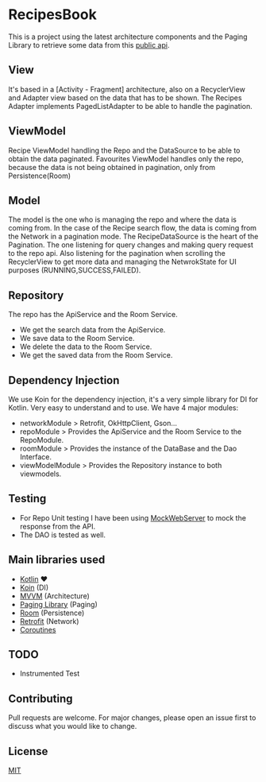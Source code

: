 # RecipesBook
This is a project using the latest architecture components and the Paging Library to retrieve some data from this [public api](http://www.recipepuppy.com/).

## View
It's based in a [Activity - Fragment] architecture, also on a RecyclerView and Adapter view based on the data that has to be shown.
The Recipes Adapter implements PagedListAdapter to be able to handle the pagination.

## ViewModel
Recipe ViewModel handling the Repo and the DataSource to be able to obtain the data paginated.
Favourites ViewModel handles only the repo, because the data is not being obtained in pagination, only from Persistence(Room)

## Model
The model is the one who is managing the repo and where the data is coming from. In the case of the Recipe search flow, the data is coming
from the Network in a pagination mode. 
The RecipeDataSource is the heart of the Pagination. The one listening for query changes and making query request to the repo api.
Also listening for the pagination when scrolling the RecyclerView to get more data and managing the NetwrokState for UI purposes (RUNNING,SUCCESS,FAILED).

## Repository
The repo has the ApiService and the Room Service. 
- We get the search data from the ApiService.
- We save data to the Room Service.
- We delete the data to the Room Service.
- We get the saved data from the Room Service.

## Dependency Injection
We use Koin for the dependency injection, it's a very simple library for DI for Kotlin. Very easy to understand and to use.
We have 4 major modules:
- networkModule > Retrofit, OkHttpClient, Gson...
- repoModule > Provides the ApiService and the Room Service to the RepoModule.
- roomModule > Provides the instance of the DataBase and the Dao Interface.
- viewModelModule > Provides the Repository instance to both viewmodels.

## Testing
- For Repo Unit testing I have been using [MockWebServer](https://github.com/square/okhttp/tree/master/mockwebserver) to mock the response from the API.
- The DAO is tested as well.

## Main libraries used
- [Kotlin](https://kotlinlang.org/docs/reference/) :heart:
- [Koin](https://github.com/InsertKoinIO/koin) (DI)
- [MVVM](https://developer.android.com/jetpack/docs/guide) (Architecture)
- [Paging Library](https://developer.android.com/topic/libraries/architecture/paging) (Paging)
- [Room](https://developer.android.com/topic/libraries/architecture/room) (Persistence)
- [Retrofit](https://square.github.io/retrofit/) (Network)
- [Coroutines](https://developer.android.com/kotlin/coroutines)

## TODO
- Instrumented Test

## Contributing
Pull requests are welcome. For major changes, please open an issue first to discuss what you would like to change.

## License
[MIT](https://choosealicense.com/licenses/mit/)
